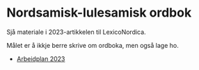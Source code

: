 Nordsamisk-lulesamisk ordbok
============================

Sjå materiale i 2023-artikkelen til LexicoNordica.

Målet er å ikkje berre skrive om ordboka, men også lage ho.

* [Arbeidplan 2023](arbeidsplan.md)

